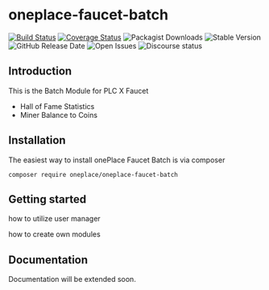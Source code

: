 # oneplace-faucet-batch

[![Build Status](https://travis-ci.com/OnePlc/PLC_X_Faucet_Batch.svg?branch=master)](https://travis-ci.com/OnePlc/PLC_X_Livechat)
[![Coverage Status](https://coveralls.io/repos/github/OnePlc/PLC_X_Faucet_Batch/badge.svg?branch=master)](https://coveralls.io/github/OnePlc/PLC_X_Livechat?branch=master)
![Packagist Downloads](https://img.shields.io/packagist/dt/oneplace/oneplace-faucet-batch)
![Stable Version](https://img.shields.io/packagist/v/oneplace/oneplace-faucet-batch)
![GitHub Release Date](https://img.shields.io/github/release-date/oneplc/plc_x_faucet_batch)
![Open Issues](https://img.shields.io/github/issues-raw/oneplc/plc_x_faucet_batch)
![Discourse status](https://img.shields.io/discourse/status?server=https%3A%2F%2Fdiscourse.1plc.ch)

## Introduction

This is the Batch Module for PLC X Faucet

- Hall of Fame Statistics
- Miner Balance to Coins

## Installation

The easiest way to install onePlace Faucet Batch is via composer
```shell script
composer require oneplace/oneplace-faucet-batch
```

## Getting started

how to utilize user manager

how to create own modules

## Documentation

Documentation will be extended soon.
